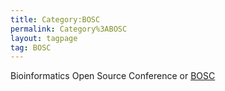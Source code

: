 ```yaml
---
title: Category:BOSC
permalink: Category%3ABOSC
layout: tagpage
tag: BOSC
---
```


Bioinformatics Open Source Conference or [BOSC](BOSC "wikilink")
